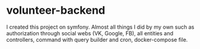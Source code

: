 # volunteer-backend
I created this project on symfony. Almost all things I did by my own such as authorization through social webs (VK, Google, FB), all entities and controllers, command with query builder and cron, docker-compose file.

